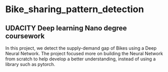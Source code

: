 # Bike_sharing_pattern_detection
## UDACITY Deep learning Nano degree coursework

In this project, we detect the supply-demand gap of Bikes using a Deep Neural Network. The project focused more on building the Neural Network from scratch to help develop a better understanding, instead of using a library such as pytorch. 
